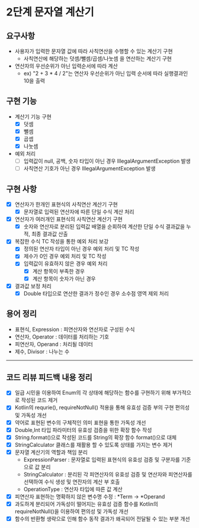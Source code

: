 2단계 문자열 계산기
===

## 요구사항
* 사용자가 입력한 문자열 값에 따라 사칙연산을 수행할 수 있는 계산기 구현
  * 사칙연산에 해당하는 덧셈/뺄셈/곱셈/나눗셈 을 연산하는 계산기 구현
* 연산자의 우선순위가 아닌 입력순서에 따라 계산
  * ex) "2 + 3 * 4 / 2"는 연산자 우선순위가 아닌 입력 순서에 따라 실행결과인 10을 출력

## 구현 기능
* 계산기 기능 구현
  * [x] 덧셈
  * [x] 뺄셈
  * [x] 곱셉
  * [x] 나눗셈
* 예외 처리
  * [ ] 입력값이 null, 공백, 숫자 타입이 아닌 경우 IllegalArgumentException 발생
  * [ ] 사칙연산 기호가 아닌 경우 IllegalArgumentException 발생

## 구현 사항
* [x] 연산자가 한개인 표현식의 사칙연산 계산기 구현
  * [x] 문자열로 입력된 연산자에 따른 단일 수식 계산 처리
* [x] 연산자가 여러개인 표현식의 사칙연산 계산기 구현
  * [x] 숫자와 연산자로 분리된 입력값 배열을 순회하여 계산한 단일 수식 결과값을 누적, 최종 결과값 산출 
* [x] 복잡한 수식 TC 작성을 통한 예외 처리 보강
  * [x] 정의된 연산자 타입이 아닌 경우 예외 처리 및 TC 작성
  * [x] 제수가 0인 경우 예외 처리 및 TC 작성
  * [x] 입력값이 유효하지 않은 경우 예외 처리
    * [x] 계산 항목이 부족한 경우
    * [x] 계산 항목이 숫자가 아닌 경우
* [x] 결과값 보정 처리
  * [x] Double 타입으로 연산한 결과가 정수인 경우 소수점 영역 제외 처리

## 용어 정리
* 표현식, Expression : 피연산자와 연산자로 구성된 수식
* 연산자, Operator : 데이터를 처리하는 기호
* 피연산자, Operand : 처리될 데이터
* 제수, Divisor : 나누는 수

---
## 코드 리뷰 피드백 내용 정리
* [x] 일급 시민을 이용하여 Enum의 각 상태에 해당하는 함수를 구현하기 위해 부가적으로 작성된 코드 제거
* [x] Kotlin의 requrie(), requireNotNull() 적용을 통해 유효성 검증 부의 구현 편의성 및 가독성 개선   
* [x] 약어로 표현된 변수의 구체적인 의미 표현을 통한 가독성 개선
* [x] Double,Int 타입 파라미터의 유효성 검증을 위한 확장 함수 작성
* [x] String.format()으로 작성된 코드를 String의 확장 함수 format()으로 대체
* [x] StringCalculator 클래스를 재활용 할 수 있도록 상태를 가지는 변수 제거
* [x] 문자열 계산기의 역할과 책임 분리
  - ExpressionParser : 문자열로 입력된 표현식의 유효성 검증 및 구분자를 기준으로 값 분리
  - StringCalculator : 분리된 각 피연산자의 유효성 검증 및 연산자와 피연산자를 선택하여 수식 생성 및 연잔자의 계산 부 호출  
  - OperationType : 연산자 타입에 따른 값 계산
* [x] 피연산자 표현하는 명확하지 않은 변수명 수정 : *Term -> *Operand
* [x] 과도하게 분리되어 가독성이 떨어지는 유효성 검증 함수를 Kotlin의 requireNotNull()을 이용하여 편의성 및 가독성 개선
* [x] 함수의 반환형 생략으로 인해 함수 동작 결과가 왜곡되어 전달될 수 있는 부분 개선
